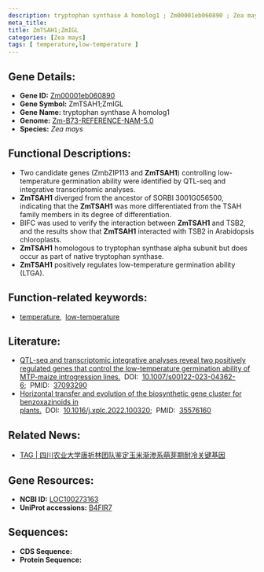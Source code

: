 ```yaml
---
description: tryptophan synthase A homolog1 ; Zm00001eb060890 ; Zea mays
meta_title:
title: ZmTSAH1;ZmIGL
categories: [Zea mays]
tags: [ temperature,low-temperature ]
---
```


## Gene Details:
- **Gene ID:**	[Zm00001eb060890](https://www.maizegdb.org/gene_center/gene/Zm00001eb060890)
- **Gene Symbol:** ZmTSAH1;ZmIGL
- **Gene Name:** tryptophan synthase A homolog1
- **Genome:** [Zm-B73-REFERENCE-NAM-5.0](https://www.maizegdb.org/genome/assembly/Zm-B73-REFERENCE-NAM-5.0)
- **Species:** *Zea mays*

## Functional Descriptions:
   - Two candidate genes (ZmbZIP113 and **ZmTSAH1**) controlling low-temperature germination ability were identified by QTL-seq and integrative transcriptomic analyses.
   - **ZmTSAH1** diverged from the ancestor of SORBI 3001G056500, indicating that the **ZmTSAH1** was more differentiated from the TSAH family members in its degree of differentiation.
   - BIFC was used to verify the interaction between **ZmTSAH1** and TSB2, and the results show that **ZmTSAH1** interacted with TSB2 in Arabidopsis chloroplasts.
   - **ZmTSAH1** homologous to tryptophan synthase alpha subunit but does occur as part of native tryptophan synthase.
   - **ZmTSAH1** positively regulates low-temperature germination ability (LTGA).

## Function-related keywords:
- [temperature](/tags/temperature/),&nbsp;&nbsp;[low-temperature](/tags/low-temperature/)

## Literature:
   - [QTL-seq and transcriptomic integrative analyses reveal two positively regulated genes that control the low-temperature germination ability of MTP-maize introgression lines.]( https://link.springer.com/article/10.1007/s00122-023-04362-6)&nbsp;&nbsp;DOI:&nbsp;&nbsp;[10.1007/s00122-023-04362-6](https://link.springer.com/article/10.1007/s00122-023-04362-6);&nbsp;&nbsp;PMID:&nbsp;&nbsp;[37093290](https://pubmed.ncbi.nlm.nih.gov/37093290/)
   - [Horizontal transfer and evolution of the biosynthetic gene cluster for benzoxazinoids in plants.]( https://www.sciencedirect.com/science/article/pii/S2590346222000700?via%3Dihub)&nbsp;&nbsp;DOI:&nbsp;&nbsp;[10.1016/j.xplc.2022.100320](https://www.sciencedirect.com/science/article/pii/S2590346222000700?via%3Dihub);&nbsp;&nbsp;PMID:&nbsp;&nbsp;[35576160](https://pubmed.ncbi.nlm.nih.gov/35576160/)

## Related News:
   - [TAG | 四川农业大学唐祈林团队鉴定玉米渐渗系萌芽期耐冷关键基因](https://mp.weixin.qq.com/s?__biz=MzU3ODY3MDM0NA==&mid=2247527512&idx=2&sn=ab483fb7fc0576c05bf7a40497f316e7&chksm=fc6f48d7b49bd4fb936064cf6512cf90b9561119a1677a734e67b0b3cadb11a1f1f001886b53&scene=27#wechat_redirect)

## Gene Resources:
- **NCBI ID:**  [LOC100273163](https://www.ncbi.nlm.nih.gov/gene/?term=LOC100273163)
- **UniProt accessions:** [B4FIR7](https://www.uniprot.org/uniprotkb/B4FIR7/entry)



## Sequences:
- **CDS Sequence:**
- **Protein Sequence:**
